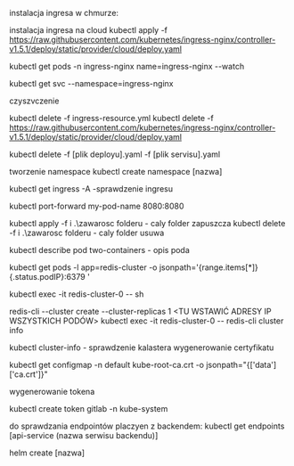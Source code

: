 instalacja ingresa w chmurze:

instalacja ingresa na cloud
kubectl apply -f https://raw.githubusercontent.com/kubernetes/ingress-nginx/controller-v1.5.1/deploy/static/provider/cloud/deploy.yaml

kubectl get pods -n ingress-nginx name=ingress-nginx --watch

kubectl get svc --namespace=ingress-nginx

czyszvczenie

kubectl delete -f ingress-resource.yml
kubectl delete -f https://raw.githubusercontent.com/kubernetes/ingress-nginx/controller-v1.5.1/deploy/static/provider/cloud/deploy.yaml

kubectl delete -f [plik deployu].yaml -f [plik servisu].yaml

tworzenie namespace
kubectl create namespace [nazwa]

kubectl get ingress -A -sprawdzenie ingresu

kubectl port-forward my-pod-name 8080:8080

kubectl apply -f i .\zawarosc folderu - caly folder zapuszcza
kubectl delete -f i .\zawarosc folderu - caly folder usuwa

kubectl describe pod two-containers - opis poda

kubectl get pods -l app=redis-cluster -o jsonpath='{range.items[*]}{.status.podIP}:6379 '

kubectl exec -it redis-cluster-0 -- sh

redis-cli --cluster create --cluster-replicas 1 <TU WSTAWIĆ ADRESY IP WSZYSTKICH PODÓW>
kubectl exec -it redis-cluster-0 -- redis-cli cluster info

kubectl cluster-info - sprawdzenie kalastera
wygenerowanie certyfikatu

kubectl get configmap -n default kube-root-ca.crt -o jsonpath="{['data']['ca\.crt']}"

wygenerowanie tokena

kubectl create token gitlab -n kube-system

do sprawdzania endpointów placzyen z backendem:
kubectl get endpoints [api-service (nazwa serwisu backendu)]

helm create [nazwa]
